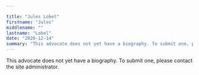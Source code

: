 ```yaml
---

title: "Jules Lobel"
firstname: "Jules"
middlename: ""
lastname: "Lobel"
date: "2020-12-14"
summary: "This advocate does not yet have a biography. To submit one, please contact the site administrator."
---
```

This advocate does not yet have a biography. To submit one, please contact the site administrator.

